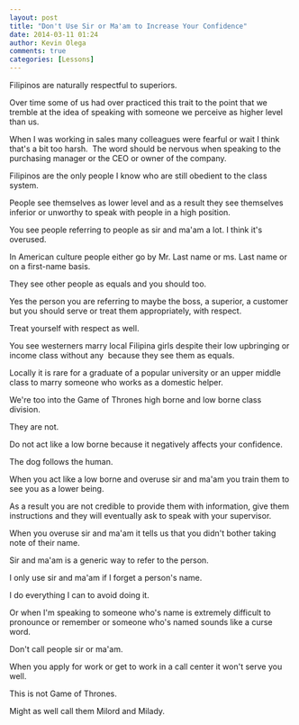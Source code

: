 ```yaml
---
layout: post
title: "Don't Use Sir or Ma'am to Increase Your Confidence"
date: 2014-03-11 01:24
author: Kevin Olega
comments: true
categories: [Lessons]
---
```

Filipinos are naturally respectful to superiors. 

Over time some of us had over practiced this trait to the point that we tremble at the idea of speaking with someone we perceive as higher level than us.

When I was working in sales many colleagues were fearful or wait I think that's a bit too harsh.&nbsp; The word should be nervous when speaking to the purchasing manager or the CEO or owner of the company.

Filipinos are the only people I know who are still obedient to the class system. 

People see themselves as lower level and as a result they see themselves inferior or unworthy to speak with people in a high position.

You see people referring to people as sir and ma'am a lot. I think it's overused.

In American culture people either go by Mr. Last name or ms. Last name or on a first-name basis. 

They see other people as equals and you should too. 

Yes the person you are referring to maybe the boss, a superior, a customer but you should serve or treat them appropriately, with respect. 

Treat yourself with respect as well.

You see westerners marry local Filipina girls despite their low upbringing or income class without any&nbsp; because they see them as equals. 

Locally it is rare for a graduate of a popular university or an upper middle class to marry someone who works as a domestic helper. 

We're too into the Game of Thrones high borne and low borne class division. 

They are not. 

Do not act like a low borne because it negatively affects your confidence.

The dog follows the human. 

When you act like a low borne and overuse sir and ma'am you train them to see you as a lower being. 

As a result you are not credible to provide them with information, give them instructions and they will eventually ask to speak with your supervisor.

When you overuse sir and ma'am it tells us that you didn't bother taking note of their name. 

Sir and ma'am is a generic way to refer to the person.

I only use sir and ma'am if I forget a person's name. 

I do everything I can to avoid doing it. 

Or when I'm speaking to someone who's name is extremely difficult to pronounce or remember or someone who's named sounds like a curse word.

Don't call people sir or ma'am. 

When you apply for work or get to work in a call center it won't serve you well. 

This is not Game of Thrones. 

Might as well call them Milord and Milady.

